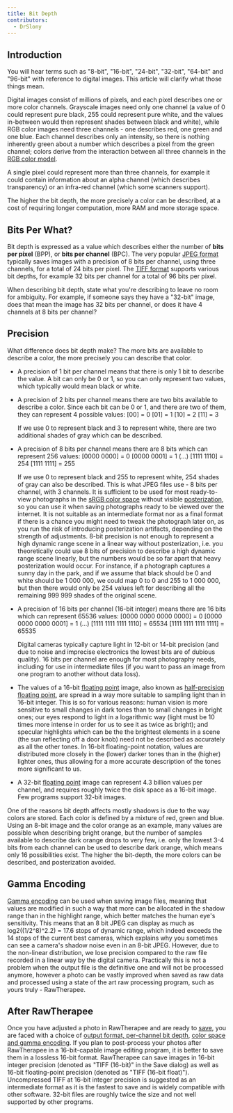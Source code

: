 ```yaml
---
title: Bit Depth
contributors:
  - DrSlony
---
```


## Introduction

You will hear terms such as "8-bit", "16-bit", "24-bit", "32-bit",
"64-bit" and "96-bit" with reference to digital images. This article
will clarify what those things mean.

Digital images consist of millions of pixels, and each pixel describes
one or more color channels. Grayscale images need only one channel (a
value of 0 could represent pure black, 255 could represent pure white,
and the values in-between would then represent shades between black and
white), while RGB color images need three channels - one describes red,
one green and one blue. Each channel describes only an intensity, so
there is nothing inherently green about a number which describes a pixel
from the green channel; colors derive from the interaction between all
three channels in the [RGB color model](https://en.wikipedia.org/wiki/RGB_color_model).

A single pixel could represent more than three channels, for example it
could contain information about an alpha channel (which describes
transparency) or an infra-red channel (which some scanners support).

The higher the bit depth, the more precisely a color can be described,
at a cost of requiring longer computation, more RAM and more storage
space.

## Bits Per What?

Bit depth is expressed as a value which describes either the number of
**bits per pixel** (BPP), or **bits per channel** (BPC). The very
popular [JPEG format](https://en.wikipedia.org/wiki/JPEG) typically
saves images with a precision of 8 bits per channel, using three
channels, for a total of 24 bits per pixel. The [TIFF format](https://en.wikipedia.org/wiki/TIFF) supports various bit depths,
for example 32 bits per channel for a total of 96 bits per pixel.

When describing bit depth, state what you're describing to leave no room
for ambiguity. For example, if someone says they have a "32-bit" image,
does that mean the image has 32 bits per channel, or does it have 4
channels at 8 bits per channel?

## Precision

What difference does bit depth make? The more bits are available to
describe a color, the more precisely you can describe that color.

- A precision of 1 bit per channel means that there is only 1 bit to
  describe the value. A bit can only be 0 or 1, so you can only
  represent two values, which typically would mean black or white.
- A precision of 2 bits per channel means there are two bits available
  to describe a color. Since each bit can be 0 or 1, and there are two
  of them, they can represent 4 possible values:
      [00] = 0
      [01] = 1
      [10] = 2
      [11] = 3

  If we use 0 to represent black and 3 to represent white, there are two
  additional shades of gray which can be described.
- A precision of 8 bits per channel means there are 8 bits which can
  represent 256 values:
      [0000 0000] = 0
      [0000 0001] = 1
      (...)
      [1111 1110] = 254
      [1111 1111] = 255

  If we use 0 to represent black and 255 to represent white, 254 shades
  of gray can also be described. This is what JPEG files use - 8 bits
  per channel, with 3 channels. It is sufficient to be used for most
  ready-to-view photographs in the [sRGB color space](https://en.wikipedia.org/wiki/sRGB) without visible
  [posterization](https://en.wikipedia.org/wiki/Posterization), so you
  can use it when saving photographs ready to be viewed over the
  internet. It is not suitable as an intermediate format nor as a final
  format if there is a chance you might need to tweak the photograph
  later on, as you run the risk of introducing posterization artifacts,
  depending on the strength of adjustments. 8-bit precision is not
  enough to represent a high dynamic range scene in a linear way without
  posterization, i.e. you theoretically could use 8 bits of precision to
  describe a high dynamic range scene linearly, but the numbers would be
  so far apart that heavy posterization would occur. For instance, if a
  photograph captures a sunny day in the park, and if we assume that
  black should be 0 and white should be 1 000 000, we could map 0 to 0
  and 255 to 1 000 000, but then there would only be 254 values left for
  describing all the remaining 999 999 shades of the original scene.
- A precision of 16 bits per channel (16-bit integer) means there are 16
  bits which can represent 65536 values:
      [0000 0000 0000 0000] = 0
      [0000 0000 0000 0001] = 1
      (...)
      [1111 1111 1111 1110] = 65534
      [1111 1111 1111 1111] = 65535

  Digital cameras typically capture light in 12-bit or 14-bit precision
  (and due to noise and imprecise electronics the lowest bits are of
  dubious quality). 16 bits per channel are enough for most photography
  needs, including for use in intermediate files (if you want to pass an
  image from one program to another without data loss).
- The values of a 16-bit [floating point](https://en.wikipedia.org/wiki/Floating-point_arithmetic) image,
  also known as [half-precision floating point](https://en.wikipedia.org/wiki/Half-precision_floating-point_format),
  are spread in a way more suitable to sampling light than in 16-bit
  integer. This is so for various reasons: human vision is more
  sensitive to small changes in dark tones than to small changes in
  bright ones; our eyes respond to light in a logarithmic way (light
  must be 10 times more intense in order for us to see it as twice as
  bright); and specular highlights which can be the the brightest
  elements in a scene (the sun reflecting off a door knob) need not be
  described as accurately as all the other tones. In 16-bit
  floating-point notation, values are distributed more closely in the
  (lower) darker tones than in the (higher) lighter ones, thus allowing
  for a more accurate description of the tones more significant to us.
- A 32-bit [floating point](https://en.wikipedia.org/wiki/Floating-point_arithmetic) image
  can represent 4.3 billion values per channel, and requires roughly
  twice the disk space as a 16-bit image. Few programs support 32-bit
  images.

One of the reasons bit depth affects mostly shadows is due to the way
colors are stored. Each color is defined by a mixture of red, green and
blue. Using an 8-bit image and the color orange as an example, many
values are possible when describing bright orange, but the number of
samples available to describe dark orange drops to very few, i.e. only
the lowest 3-4 bits from each channel can be used to describe dark
orange, which means only 16 possibilities exist. The higher the
bit-depth, the more colors can be described, and posterization avoided.

## Gamma Encoding

[Gamma encoding](https://en.wikipedia.org/wiki/Gamma_correction) can be
used when saving image files, meaning that values are modified in such a
way that more can be allocated in the shadow range than in the highlight
range, which better matches the human eye's sensitivity. This means that
an 8 bit JPEG can display as much as log2((1/2^8)^2.2) = 17.6 stops of
dynamic range, which indeed exceeds the 14 stops of the current best
cameras, which explains why you sometimes can see a camera's shadow
noise even in an 8-bit JPEG. However, due to the non-linear
distribution, we lose precision compared to the raw file recorded in a
linear way by the digital camera. Practically this is not a problem when
the output file is the definitive one and will not be processed anymore,
however a photo can be vastly improved when saved as raw data and
processed using a state of the art raw processing program, such as yours
truly - RawTherapee.

## After RawTherapee

Once you have adjusted a photo in RawTherapee and are ready to
[save](saving_images), you are faced with a choice of
[output format, per-channel bit depth](color_management#output_profile),
[color space and gamma encoding](color_management_addon#output_space_.22output_profile.22).
If you plan to post-process your photos after RawTherapee in a
16-bit-capable image editing program, it is better to save them in a
lossless 16-bit format. RawTherapee can save images in 16-bit integer
precision (denoted as "TIFF (16-bit)" in the Save dialog) as well as
16-bit floating-point precision (denoted as "TIFF (16-bit float)").
Uncompressed TIFF at 16-bit integer precision is suggested as an
intermediate format as it is the fastest to save and is widely
compatible with other software. 32-bit files are roughly twice the size
and not well supported by other programs.
